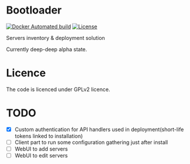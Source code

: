 Bootloader
==========

[![Docker Automated build](https://img.shields.io/docker/automated/teran/bootloader-web.svg)]()
[![License](https://img.shields.io/github/license/teran/bootloader-web.svg)]()

Servers inventory & deployment solution

Currently deep-deep alpha state.

Licence
=======

The code is licenced under GPLv2 licence.

TODO
====
- [X] Custom authentication for API handlers used in deployment(short-life tokens linked to installation)
- [ ] Client part to run some configuration gathering just after install
- [ ] WebUI to add servers
- [ ] WebUI to edit servers
